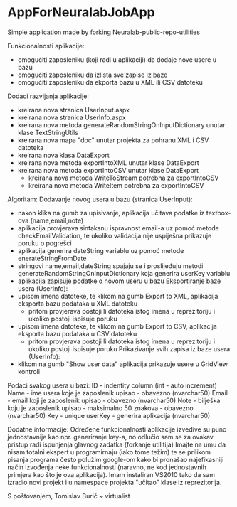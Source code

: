 AppForNeuralabJobApp
====================

Simple application made by forking Neuralab-public-repo-utilities


Funkcionalnosti aplikacije:
- omogućiti zaposleniku (koji radi u aplikaciji) da dodaje nove usere u bazu
- omogućiti zaposleniku da izlista sve zapise iz baze
- omogućiti zaposleniku da ekporta bazu u XML ili CSV datoteku

Dodaci razvijanja aplikacije:
- kreirana nova stranica UserInput.aspx
- kreirana nova stranica UserInfo.aspx
- kreirana nova metoda generateRandomStringOnInputDictionary unutar klase TextStringUtils
- kreirana nova mapa "doc" unutar projekta za pohranu XML i CSV datoteka
- kreirana nova klasa DataExport
- kreirana nova metoda exportIntoXML unutar klase DataExport
- kreirana nova metoda exportIntoCSV unutar klase DataExport
  - kreirana nova metoda WriteToStream potrebna za exportIntoCSV
  - kreirana nova metoda WriteItem potrebna za exportIntoCSV

Algoritam:
Dodavanje novog usera u bazu (stranica UserInput):
- nakon klika na gumb za upisivanje, aplikacija učitava podatke iz textbox-ova (name,email,note)
- aplikacija provjerava sintaksnu ispravnost email-a uz pomoć metode checkEmailValidation,
  te ukoliko validacija nije uspiješna prikazuje poruku o pogrešci
- aplikacija generira dateString variablu uz pomoć metode enerateStringFromDate
- stringovi name,email,dateString spajaju se i proslijeđuju metodi generateRandomStringOnInputDictionary
  koja generira userKey variablu
- aplikacija zapisuje podatke o novom useru u bazu
Eksportiranje baze usera (UserInfo):
- upisom imena datoteke, te klikom na gumb Export to XML, aplikacija eksporta bazu podataka u XML datoteku
	- pritom provjerava postoji li datoteka istog imena u reprezitoriju i ukoliko postoji ispisuje poruku
- upisom imena datoteke, te klikom na gumb Export to CSV, aplikacija eksporta bazu podataka u CSV datoteku
	- pritom provjerava postoji li datoteka istog imena u reprezitoriju i ukoliko postoji ispisuje poruku
Prikazivanje svih zapisa iz baze usera (UserInfo):
- klikom na gumb "Show user data" aplikacija prikazuje usere u GridView kontroli

Podaci svakog usera u bazi:
ID - indentity column (int - auto increment)
Name - ime usera koje je zaposlenik upisao - obavezno (nvarchar50)
Email - email koji je zaposlenik upisao - obavezno (nvarchar50)
Note - bilješka koju je zaposlenik upisao - maksimalno 50 znakova - obavezno (nvarchar50)
Key - unique userKey - generira aplikacija (nvarchar50)


Dodatne informacije:
Određene funkcionalnosti aplikacije izvedive su puno jednostavnije kao npr. generiranje key-a,
no odlučio sam se za ovakav pristup radi ispunjenja glavnog zadatka (forkanje utilitija)
Imajte na umu da nisam totalni ekspert u programirnaju (iako tome težim) te se prilikom pisanja
programa često polužim google-om kako bi pronašao najefikasniji način izvođenja neke funkcionalnosti
(naravno, ne kod jednostavnih primjera kao što je ova aplikacija).
Imam instaliran VS2010 tako da sam izradio novi projekt i u namespace projekta "učitao" klase iz
reprezitorija.

S poštovanjem, Tomislav Burić ~ virtualist

